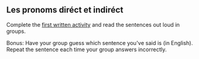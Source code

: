 ## **Les pronoms diréct et indiréct**

Complete the [first written activity](/french2-site#/pronoms-written-1) and read the sentences out loud in groups.

Bonus: Have your group guess which sentence you've said is (in English). Repeat the sentence each time your group answers incorrectly.
